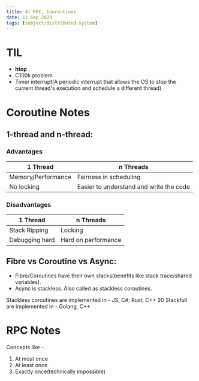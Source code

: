 ```yaml
---
title: 4) RPC, Couroutines
date: 11 Sep 2023
tags: [subject/distributed-system]
---
```


# TIL

-   **htop**
-   C100k problem
-   Timer interrupt(A periodic interrupt that allows the OS to stop the current thread's execution and schedule a different thread)

# Coroutine Notes

## 1-thread and n-thread:

### Advantages

| 1 Thread           | n Threads                               |
| ------------------ | --------------------------------------- |
| Memory/Performance | Fairness in scheduling                  |
| No locking         | Easier to understand and write the code |

### Disadvantages

| 1 Thread       | n Threads           |
| -------------- | ------------------- |
| Stack Ripping  | Locking             |
| Debugging hard | Hard on performance |

## Fibre vs Coroutine vs Async:

-   Fibre/Coroutines have their own stacks(benefits like stack trace/shared variables).
-   Async is stackless. Also called as stackless coroutines.

Stackless coroutines are implemented in - JS, C#, Rust, C++ 20
Stackfull are implemented in - Golang, C++

# RPC Notes

Concepts like -

1. At most once
2. At least once
3. Exactly once(technically impossible)
